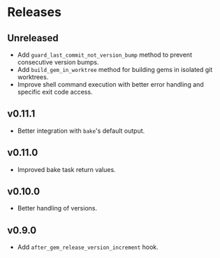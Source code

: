 # Releases

## Unreleased

  - Add `guard_last_commit_not_version_bump` method to prevent consecutive version bumps.
  - Add `build_gem_in_worktree` method for building gems in isolated git worktrees.
  - Improve shell command execution with better error handling and specific exit code access.

## v0.11.1

  - Better integration with `bake`'s default output.

## v0.11.0

  - Improved bake task return values.

## v0.10.0

  - Better handling of versions.

## v0.9.0

  - Add `after_gem_release_version_increment` hook.
